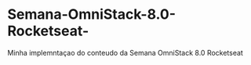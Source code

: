 # Semana-OmniStack-8.0-Rocketseat-
Minha implemntaçao do conteudo da Semana OmniStack 8.0 Rocketseat
